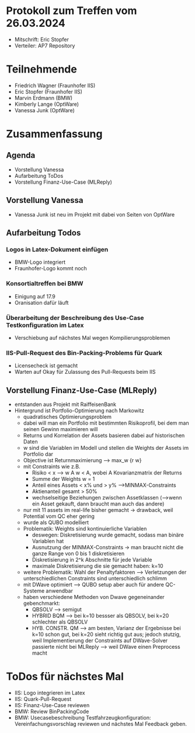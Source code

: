 # Protokoll zum Treffen vom 26.03.2024

* Mitschrift: Eric Stopfer
* Verteiler: AP7 Repository

# Teilnehmende

- Friedrich Wagner (Fraunhofer IIS)
- Eric Stopfer (Fraunhofer IIS)
- Marvin Erdmann (BMW)
- Kimberly Lange (OptWare)
- Vanessa Junk (OptWare)

# Zusammenfassung

## Agenda

- Vorstellung Vanessa
- Aufarbeitung ToDos
- Vorstellung Finanz-Use-Case (MLReply)


## Vorstellung Vanessa

- Vanessa Junk ist neu im Projekt mit dabei von Seiten von OptWare 

## Aufarbeitung Todos
### Logos in Latex-Dokument einfügen

- BMW-Logo integriert
- Fraunhofer-Logo kommt noch


### Konsortialtreffen bei BMW
- Einigung auf 17.9
- Oranisation dafür läuft


### Überarbeitung der Beschreibung des Use-Case Testkonfiguration im Latex
- Verschiebung auf nächstes Mal wegen Kompilierungsproblemen


### IIS-Pull-Request des Bin-Packing-Problems für Quark
- Licensecheck ist gemacht
- Warten auf Okay für Zulassung des Pull-Requests beim IIS


## Vorstellung Finanz-Use-Case (MLReply)
- entstanden aus Projekt mit RaiffeisenBank
- Hintergrund ist Portfolio-Optimierung nach Markowitz
	- quadratisches Optimierungsproblem
	- dabei will man ein Portfolio mit bestimmten Risikoprofil, bei dem man seinen Gewinn maximieren will
	- Returns und Korrelation der Assets basieren dabei auf historischen Daten
	- w sind die Variablen im Modell und stellen die Weights der Assets im Portfolio dar
	- Objective ist Returnmaximierung --> max_w {r w}
	- mit Constraints wie z.B. 
		- Risiko < x --> w A w < A, wobei A Kovarianzmatrix der Returns
		- Summe der Weights w = 1
		- Anteil eines Assets < x% und > y% -->MINMAX-Constraints
		- Aktienanteil gesamt > 50%
		- wechselseitige Beziehungen zwischen Assetklassen (-->wenn ein Asset gekauft, dann braucht man auch das andere)
	- nur mit 11 assets im real-life bisher gemacht -> drawback, weil Potential vom QC eher gering
	- wurde als QUBO modelliert
	- Problematik: Weights sind kontinuierliche Variablen 
		- deswegen: Diskretisierung wurde gemacht, sodass man binäre Variablen hat
		- Ausnutzung der MINMAX-Constraints -> man braucht nicht die ganze Range von 0 bis 1 diskretisieren
		- Diskretisierung in 2^k Abschnitte für jede Variable
		- maximale Diskretisierung die sie gemacht haben: k=10
	- weitere Problematik: Wahl der Penaltyfaktoren --> Verletzungen der unterschiedlichen Constraints sind unterschiedlich schlimm
	- mit DWave optimiert --> QUBO setup aber auch für andere QC-Systeme anwendbar
	- haben verschiedene Methoden von Dwave gegeneinander gebenchmarkt:
		- QBSOLV --> semigut
		- HYBRID BQM --> bei k=10 bessser als QBSOLV, bei k=20 schlechter als QBSOLV
		- HYB. CONSTR. QM --> am besten, Varianz der Ergebnisse bei k=10 schon gut, bei k=20 sieht richtig gut aus; jedoch stutzig, weil Implementierung der Constraints auf DWave-Solver passierte nicht bei MLReply --> weil DWave einen Preprocess macht
	



# ToDos für nächstes Mal
- IIS: Logo integrieren im Latex
- IIS: Quark-Pull-Request
- IIS: Finanz-Use-Case reviewen
- BMW: Review BinPackingCode
- BMW: Usecasebeschreibung Testfahrzeugkonfiguration: Vereinfachungsvorschlag reviewen und nächstes Mal Feedback geben.



